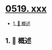 # [0519. xxx](https://github.com/Tdahuyou/TNotes.leetcode/tree/main/notes/0519.%20xxx)

<!-- region:toc -->

- [1. 📝 概述](#1--概述)

<!-- endregion:toc -->

## 1. 📝 概述
